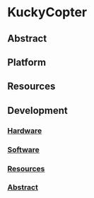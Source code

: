 # KuckyCopter
## Abstract
## Platform
## Resources
## Development
### [Hardware](/docs/development/hardware.md)
### [Software](/docs/development/software.md)
### [Resources](/docs/development/resources.md)
### [Abstract](/docs/development/abstract.md)